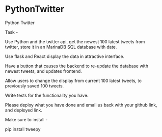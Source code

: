 # PythonTwitter

Python Twitter

Task -

Use Python and the twitter api, get the newest 100 latest tweets from twitter, store it in an MarinaDB SQL database with date.

Use flask and React display the data in attractive interface.

Have a button that causes the backend to re-update the database with newest tweets, and updates frontend.

Allow users to change the display from current 100 latest tweets, to previously saved 100 tweets.

Write tests for the functionality you have.

Please deploy what you have done and email us back with your github link, and deployed link.

Make sure to install -

pip install tweepy

